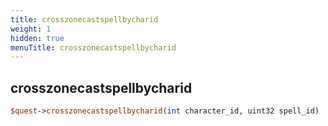 ```yaml
---
title: crosszonecastspellbycharid
weight: 1
hidden: true
menuTitle: crosszonecastspellbycharid
---
```

## crosszonecastspellbycharid
```perl
$quest->crosszonecastspellbycharid(int character_id, uint32 spell_id)
```